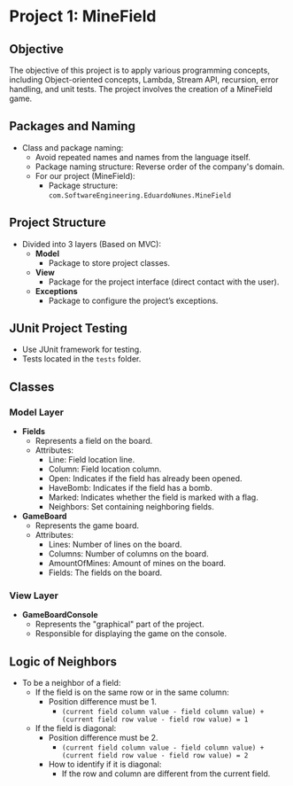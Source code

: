 # Project 1: MineField

## Objective
The objective of this project is to apply various programming concepts, including Object-oriented concepts, Lambda, Stream API, recursion, error handling, and unit tests. The project involves the creation of a MineField game.

## Packages and Naming
- Class and package naming:
  - Avoid repeated names and names from the language itself.
  - Package naming structure: Reverse order of the company's domain.
  - For our project (MineField):
    - Package structure: `com.SoftwareEngineering.EduardoNunes.MineField`

## Project Structure
- Divided into 3 layers (Based on MVC):
  - **Model**
    - Package to store project classes.
  - **View**
    - Package for the project interface (direct contact with the user).
  - **Exceptions**
    - Package to configure the project’s exceptions.

## JUnit Project Testing
- Use JUnit framework for testing.
- Tests located in the `tests` folder.

## Classes
### Model Layer
- **Fields**
  - Represents a field on the board.
  - Attributes:
    - Line: Field location line.
    - Column: Field location column.
    - Open: Indicates if the field has already been opened.
    - HaveBomb: Indicates if the field has a bomb.
    - Marked: Indicates whether the field is marked with a flag.
    - Neighbors: Set containing neighboring fields.
- **GameBoard**
  - Represents the game board.
  - Attributes:
    - Lines: Number of lines on the board.
    - Columns: Number of columns on the board.
    - AmountOfMines: Amount of mines on the board.
    - Fields: The fields on the board.

### View Layer
- **GameBoardConsole**
  - Represents the "graphical" part of the project.
  - Responsible for displaying the game on the console.

## Logic of Neighbors
- To be a neighbor of a field:
  - If the field is on the same row or in the same column:
    - Position difference must be 1.
      - `(current field column value - field column value) + (current field row value - field row value) = 1`
  - If the field is diagonal:
    - Position difference must be 2.
      - `(current field column value - field column value) + (current field row value - field row value) = 2`
    - How to identify if it is diagonal:
      - If the row and column are different from the current field.
